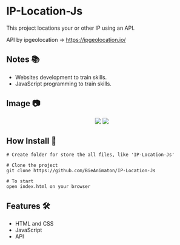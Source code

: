 # IP-Location-Js

This project locations your or other IP using an API.

API by ipgeolocation -> https://ipgeolocation.io/

## Notes :books:
- Websites development to train skills.
- JavaScript programming to train skills.

## Image :camera:
<div align="center">
    <img src="https://user-images.githubusercontent.com/52220244/138132208-3f51a797-a760-43d5-9ede-582eb7735402.JPG">
    <img src="https://user-images.githubusercontent.com/52220244/138132210-0e1f10d2-7d91-4fe4-a784-399427fc8c3a.JPG">
</div>

## How Install :bookmark_tabs:
```
# Create folder for store the all files, like 'IP-Location-Js'

# Clone the project
git clone https://github.com/BieAnimaton/IP-Location-Js

# To start
open index.html on your browser

```

## Features :hammer_and_wrench:
- HTML and CSS
- JavaScript
- API